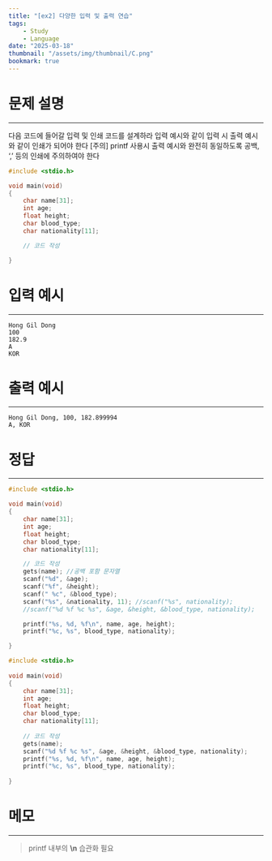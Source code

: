 ```yaml
---
title: "[ex2] 다양한 입력 및 출력 연습"
tags:
    - Study
    - Language
date: "2025-03-18"
thumbnail: "/assets/img/thumbnail/C.png"
bookmark: true
---
```

# 문제 설명
---
다음 코드에 들어갈 입력 및 인쇄 코드를 설계하라
입력 예시와 같이 입력 시 출력 예시와 같이 인쇄가 되어야 한다
[주의] printf 사용시 출력 예시와 완전히 동일하도록 공백, ‘,’ 등의 인쇄에 주의하여야 한다

```c
#include <stdio.h>

void main(void)
{
	char name[31];
	int age;
	float height;
	char blood_type;
	char nationality[11];

	// 코드 작성

}
```

# 입력 예시
---

```
Hong Gil Dong
100
182.9
A
KOR
```

# 출력 예시
---

```
Hong Gil Dong, 100, 182.899994
A, KOR
```

# 정답
---

```c
#include <stdio.h>

void main(void)
{
	char name[31];
	int age;
	float height;
	char blood_type;
	char nationality[11];

	// 코드 작성
    gets(name); //공백 포함 문자열
    scanf("%d", &age);
    scanf("%f", &height);
    scanf(" %c", &blood_type);
    scanf("%s", &nationality, 11); //scanf("%s", nationality);
    //scanf("%d %f %c %s", &age, &height, &blood_type, nationality);

    printf("%s, %d, %f\n", name, age, height);
    printf("%c, %s", blood_type, nationality);

}
```

```c
#include <stdio.h>
 
void main(void)
{
    char name[31];
    int age;
    float height;
    char blood_type;
    char nationality[11];
 
    // 코드 작성
    gets(name);
    scanf("%d %f %c %s", &age, &height, &blood_type, nationality);
    printf("%s, %d, %f\n", name, age, height);
    printf("%c, %s", blood_type, nationality);
 
}
```

# 메모
---
> printf 내부의 **\n** 습관화 필요
